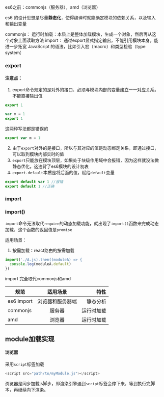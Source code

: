 es6之前：commonjs（服务器），amd（浏览器）

es6 的设计思想是尽量**静态化**，使得编译时就能确定模块的依赖关系，以及输入和输出变量


commonjs： 运行时加载：本质上是整体加载模块，生成一个对象，然后再从这个对象上面读取方法
import： 通过export显式指定输出，不能引用模块本身。能进一步拓宽 JavaScript 的语法，比如引入宏（macro）和类型检验（type system）

### export
#### 注意点：
1. export命令规定的是对外的接口，必须与模块内部的变量建立一一对应关系。不能直接输出值

```js
export 1

var m = 1
export 1
```
这两种写法都是错误的

```js
export var m = 1
```
2. 由于`export`对外的是接口，所以与其对应的值是动态绑定关系，即通过接口，可以取到模块内部实时的值
3. `export`只能放在模块顶层，如果处于块级作用域中会报错，因为这样就没法做静态优化，这违背了es6模块的设计初衷
4. `export.default`本质是将后面的值，赋给`default`变量
```js
export default var 1 //报错
export default 1 //正确
```

### import

### import()
`import`命令无法取代`require`的动态加载功能，就出现了`import()`函数来完成动态加载，这个函数的返回值是`promise`

适用场景：
1. 按需加载：react路由的按需加载
```js
import('./A.js).then((moduleA) => {
  console.log(moduleA.default)
})
```


import 完全取代commonjs和amd

 规范 | 适用场景 | 特性 | 
---|:--:|---:
es6 import | 浏览器和服务器端 | 静态分析
commonjs | 服务器 | 运行时加载
amd | 浏览器 | 运行时加载



## module加载实现

#### 浏览器
采用`script`标签加载
```js
<script src="path/to/myModule.js"></script>
```
浏览器是同步加载js脚步，即渲染引擎遇到`script`标签会停下来，等到执行完脚本，再继续向下渲染。

